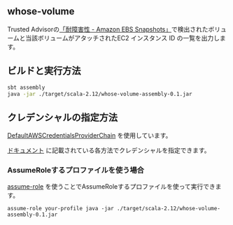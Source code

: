 ## whose-volume

Trusted Advisorの[「耐障害性 - Amazon EBS Snapshots」](https://aws.amazon.com/jp/premiumsupport/trustedadvisor/best-practices/)で検出されたボリュームと当該ボリュームがアタッチされたEC2 インスタンス ID の一覧を出力します。


## ビルドと実行方法

```bash
sbt assembly
java -jar ./target/scala-2.12/whose-volume-assembly-0.1.jar
```

## クレデンシャルの指定方法

[DefaultAWSCredentialsProviderChain](https://docs.aws.amazon.com/AWSJavaSDK/latest/javadoc/index.html?com/amazonaws/auth/DefaultAWSCredentialsProviderChain.html)
を使用しています。

[ドキュメント](https://docs.aws.amazon.com/ja_jp/sdk-for-java/v1/developer-guide/credentials.html) 
に記載されている各方法でクレデンシャルを指定できます。

### AssumeRoleするプロファイルを使う場合

[assume-role](https://github.com/remind101/assume-role) を使うことでAssumeRoleするプロファイルを使って実行できます。

```
assume-role your-profile java -jar ./target/scala-2.12/whose-volume-assembly-0.1.jar
```
